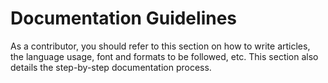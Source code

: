 # Documentation Guidelines

As a contributor, you should refer to this section on how to write articles, the language usage, font and formats to be followed, etc. This section also details the step-by-step documentation process.
